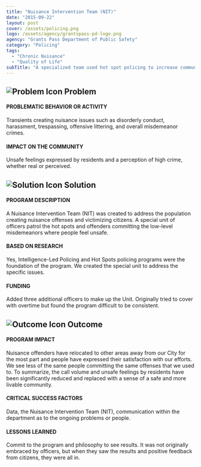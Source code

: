 ```yaml
---
title: "Nuisance Intervention Team (NIT)"
date: "2015-09-22"
layout: post
cover: /assets/policing.png
logo: /assets/agency/grantspass-pd-logo.png
agency: "Grants Pass Department of Public Safety"
category: "Policing"
tags:
  - "Chronic Nuisance"
  - "Quality of Life"
subTitle: "A specialized team used hot spot policing to increase community safety and livability."
---
```


## ![Problem Icon](https://github.com/google/material-design-icons/raw/master/alert/1x_web/ic_error_outline_black_48dp.png "Problem") Problem

#### PROBLEMATIC BEHAVIOR OR ACTIVITY

Transients creating nuisance issues such as disorderly conduct, harassment, trespassing, offensive littering, and overall misdemeanor crimes.

#### IMPACT ON THE COMMUNITY

Unsafe feelings expressed by residents and a perception of high crime, whether real or perceived.

## ![Solution Icon](https://github.com/google/material-design-icons/raw/master/action/1x_web/ic_lightbulb_outline_black_48dp.png "Solution") Solution

#### PROGRAM DESCRIPTION

A Nuisance Intervention Team (NIT) was created to address the population creating nuisance offenses and victimizing citizens. A special unit of officers patrol the hot spots and offenders committing the low-level misdemeanors where people feel unsafe.

#### BASED ON RESEARCH

Yes, Intelligence-Led Policing and Hot Spots policing programs were the foundation of the program. We created the special unit to address the specific issues.

#### FUNDING

Added three additional officers to make up the Unit. Originally tried to cover with overtime but found the program difficult to be consistent.

## ![Outcome Icon](https://github.com/google/material-design-icons/raw/master/action/1x_web/ic_view_list_black_48dp.png "Outcome") Outcome

#### PROGRAM IMPACT

Nuisance offenders have relocated to other areas away from our City for the most part and people have expressed their satisfaction with our efforts. We see less of the same people committing the same offenses that we used to. To summarize, the call volume and unsafe feelings by residents have been significantly reduced and replaced with a sense of a safe and more livable community.

#### CRITICAL SUCCESS FACTORS

Data, the Nuisance Intervention Team (NIT), communication within the department as to the ongoing problems or people.

#### LESSONS LEARNED

Commit to the program and philosophy to see results. It was not originally embraced by officers, but when they saw the results and positive feedback from citizens, they were all in.
